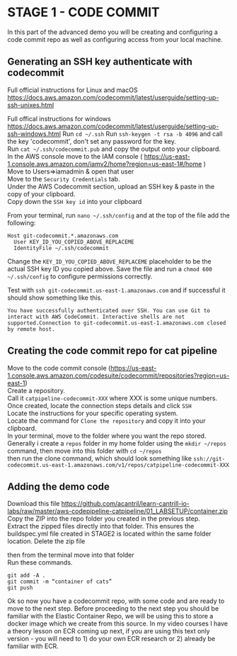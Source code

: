 # STAGE 1 - CODE COMMIT

In this part of the advanced demo you will be creating and configuring a code commit repo as well as configuring access from your local machine.

## Generating an SSH key authenticate with codecommit

Full official instructions for Linux and macOS https://docs.aws.amazon.com/codecommit/latest/userguide/setting-up-ssh-unixes.html  

Full offical instructions for windows https://docs.aws.amazon.com/codecommit/latest/userguide/setting-up-ssh-windows.html
Run `cd ~/.ssh`
Run `ssh-keygen -t rsa -b 4096` and call the key 'codecommit', don't set any password for the key.  
Run `cat ~/.ssh/codecommit.pub` and copy the output onto your clipboard.  
In the AWS console move to the IAM console ( https://us-east-1.console.aws.amazon.com/iamv2/home?region=us-east-1#/home )  
Move to Users=>iamadmin & open that user  
Move to the `Security Credentials` tab.  
Under the AWS Codecommit section, upload an SSH key & paste in the copy of your clipboard.  
Copy down the `SSH key id` into your clipboard  

From your terminal, run `nano ~/.ssh/config` and at the top of the file add the following:

```
Host git-codecommit.*.amazonaws.com
  User KEY_ID_YOU_COPIED_ABOVE_REPLACEME
  IdentityFile ~/.ssh/codecommit
```

Change the `KEY_ID_YOU_COPIED_ABOVE_REPLACEME` placeholder to be the actual SSH key ID you copied above. 
Save the file and run a `chmod 600 ~/.ssh/config` to configure permissions correctly.  

Test with `ssh git-codecommit.us-east-1.amazonaws.com` and if successful it should show something like this.  

```
You have successfully authenticated over SSH. You can use Git to interact with AWS CodeCommit. Interactive shells are not supported.Connection to git-codecommit.us-east-1.amazonaws.com closed by remote host.
```

## Creating the code commit repo for cat pipeline

Move to the code commit console (https://us-east-1.console.aws.amazon.com/codesuite/codecommit/repositories?region=us-east-1)  
Create a repository.  
Call it `catpipeline-codecommit-XXX` where XXX is some unique numbers.  
Once created, locate the connection steps details and click `SSH`  
Locate the instructions for your specific operating system.  
Locate the command for `Clone the repository` and copy it into your clipboard.  
In your terminal, move to the folder where you want the repo stored. Generally i create a `repos` folder in my home folder using the `mkdir ~/repos` command, then move into this folder with `cd ~/repos`  
then run the clone command, which should look something like `ssh://git-codecommit.us-east-1.amazonaws.com/v1/repos/catpipeline-codecommit-XXX`  

## Adding the demo code

Download this file https://github.com/acantril/learn-cantrill-io-labs/raw/master/aws-codepipeline-catpipeline/01_LABSETUP/container.zip  
Copy the ZIP into the repo folder you created in the previous step.  
Extract the zipped files directly into that folder. This ensures the buildspec.yml file created in STAGE2 is located within the same folder location. 
Delete the zip file  

then from the terminal move into that folder  
Run these commands.  

``` 
git add -A . 
git commit -m “container of cats” 
git push 

```

Ok so now you have a codecommit repo, with some code and are ready to move to the next step. Before proceeding to the next step you should be familiar with the Elastic Container Repo, we will be using this to store a docker image which we create from this source. In my video courses I have a theory lesson on ECR coming up next, if you are using this text only version - you will need to 1) do your own ECR research or 2) already be familiar with ECR.




